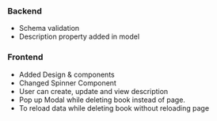 
### Backend
 - Schema validation
 - Description property added in model


### Frontend
 - Added Design & components
 - Changed Spinner Component
 - User can create, update and view description
 - Pop up Modal while deleting book instead of page.
 - To reload data while deleting book without reloading page
